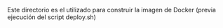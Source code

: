 
Este directorio es el utilizado para construir la imagen de Docker (previa ejecución del script deploy.sh)
